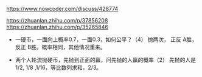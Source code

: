 https://www.nowcoder.com/discuss/428774

https://zhuanlan.zhihu.com/p/37856208
https://zhuanlan.zhihu.com/p/35265846
+ 一硬币，一面向上概率0.7，一面0.3，如何公平？（4）
抛两次， 正反 A胜， 反正 B胜。概率相同，其他情况重来。

+ 两个人轮流抛硬币，先抛到正面的赢，问先抛的人赢的概率（2）
先抛的人是1/2, 1/8 ,1/16，等比数列求和，2/3。
